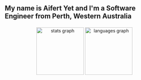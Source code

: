 <h2 align="left">My name is Aifert Yet and I'm a Software Engineer from Perth, Western Australia</h2>

###

<div align="center">
  <img src="https://github-readme-stats.vercel.app/api?username=aifert&hide_title=false&hide_rank=false&show_icons=true&include_all_commits=true&count_private=true&disable_animations=false&theme=dracula&locale=en&hide_border=false" height="150" alt="stats graph"  />
  <img src="https://github-readme-stats.vercel.app/api/top-langs?username=aifert&locale=en&hide_title=false&layout=compact&card_width=320&langs_count=5&theme=dracula&hide_border=false" height="150" alt="languages graph"  />
</div>

###
